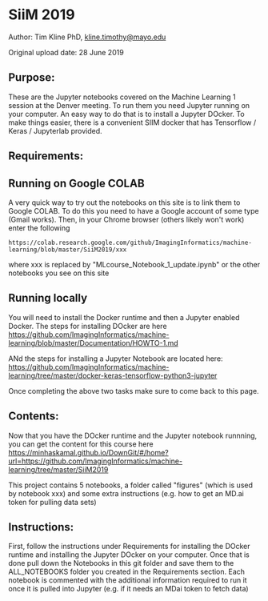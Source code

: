 # SiiM 2019

Author: Tim Kline PhD, kline.timothy@mayo.edu

Original upload date: 28 June 2019

Purpose:
--
These are the Jupyter notebooks covered on the Machine Learning 1 session at the Denver meeting. To run them you need Jupyter running on your computer. An easy way to do that is to install a Jupyter DOcker. To make things easier, there is a convenient SIIM docker that has Tensorflow / Keras / Jupyterlab provided.

Requirements:
--
## Running on Google COLAB
A very quick way to try out the notebooks on this site is to link them to Google COLAB. To do this you need
to have a Google account of some type (Gmail works). Then, in your Chrome browser (others likely won't work)
enter the following
```
https://colab.research.google.com/github/ImagingInformatics/machine-learning/blob/master/SiiM2019/xxx 
```
where xxx is replaced by "MLcourse_Notebook_1_update.ipynb" or the other notebooks you see on this site


## Running locally
You will need to install the Docker runtime and then a Jupyter enabled Docker. The steps for installing DOcker are here
https://github.com/ImagingInformatics/machine-learning/blob/master/Documentation/HOWTO-1.md

ANd the steps for installing a Jupyter Notebook are located here: https://github.com/ImagingInformatics/machine-learning/tree/master/docker-keras-tensorflow-python3-jupyter

Once completing the above two tasks make sure to come back to this page. 

Contents:
--
Now that you have the DOcker runtime and the Jupyter notebook runnning, you can get the content for this course here
https://minhaskamal.github.io/DownGit/#/home?url=https://github.com/ImagingInformatics/machine-learning/tree/master/SiiM2019

This project contains 5 notebooks, a folder called "figures" (which is used by notebook xxx) and some extra instructions (e.g. how to get an MD.ai token for pulling data sets)

Instructions:
--
First, follow the instructions under Requirements for installing the DOcker runtime and installing the Jupyter DOcker on your computer. Once that is done pull down the Notebooks in this git folder and save them to the ALL_NOTEBOOKS folder you created in the Requirements section. 
Each notebook is commented with the additional information required to run it once it is pulled into Jupyter  (e.g. if it needs an MDai token to fetch data)




